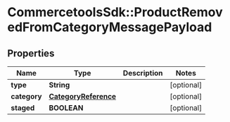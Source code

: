 # CommercetoolsSdk::ProductRemovedFromCategoryMessagePayload

## Properties
Name | Type | Description | Notes
------------ | ------------- | ------------- | -------------
**type** | **String** |  | [optional] 
**category** | [**CategoryReference**](CategoryReference.md) |  | [optional] 
**staged** | **BOOLEAN** |  | [optional] 

